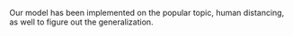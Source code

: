 Our model has been implemented on the popular topic, human distancing, as well to figure out the generalization. 
